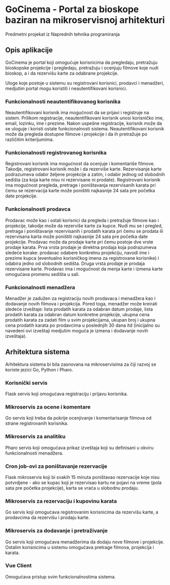 <h1>GoCinema - Portal za bioskope baziran na mikroservisnoj arhitekturi</h1>
Predmetni projekat iz Naprednih tehnika programiranja

<h2>Opis aplikacije</h2>
GoCinema je portal koji omogućuje korisnicima da pregledaju, pretražuju bioskopske projekcije i pregledaju, pretražuju i ocenjuju filmove koje nudi bioskop, a i da rezervišu karte za odabrane projekcije. 

Uloge koje postoje u sistemu su registrovani korisnici, prodavci i menadžeri, medjutim portal mogu koristiti i neautentifikovani korisnici.

<h3>Funkcionalnosti neautentifikovanog korisnika</h3>
Neautentifikovani korisnik ima mogućnost da se prijavi i registruje na sistem. Prilikom registracije, neautentifikovani korisnik unosi korisničko ime, email, lozinku, ime i prezime. Nakon uspešne registracije, korisnik može da se uloguje i koristi ostale funkcionalnosti sistema. Neautentifikovani korisnik može da pregleda dostupne filmove i projekcije i da ih pretražuje po različitim kriterijumima.

<h3>Funkcionalnosti registrovanog korisnika</h3>
Registrovani korisnik ima mogućnost da ocenjuje i komentariše filmove. Takodje, registrovani korisnik može i da rezerviše karte. Rezervisanje karte podrazumeva odabir željene projekcije a zatim, i odabir jednog od slobodnih sedišta (za koja karte nisu ni rezervisane ni prodate). Registrovani korisnik ima mogućnost pregleda, pretrage i poništavanja rezervisanih karata pri čemu se rezervacija karte može poništiti najkasnije 24 sata pre početka date projekcije.

<h3>Funkcionalnosti prodavca</h3>
Prodavac može kao i ostali korisnici da pregleda i pretražuje filmove kao i projekcije, takodje može da rezerviše karte za kupce. Nudi mu se i pregled, pretraga i poništavanje rezervisanih i prodatih karata pri čemu se prodata ili rezervisana karta može poništiti najkasnije 24 sata pre početka date projekcije. 
Prodavac može da prodaje karte pri čemu postoje dve vrste prodaje karata. Prva vrsta prodaje je direktna prodaja koja podrazumeva sledeće korake: prodavac odabere konkretnu projekciju, navodi ime i prezime kupca (eventualno korisničkog imena za registrovane korisnike) i odabira jedno od slobodnih sedišta. Druga vrsta prodaje je prodaja rezervisane karte. Prodavac ima i mogućnost da menja karte i izmena karte omogućava promenu sedišta u sali. 

<h3>Funkcionalnosti menadžera</h3>
Menadžer je zadužen za registraciju novih prodavaca i menadžera kao i dodavanje novih filmova i projekcija. Pored toga, menadžer može kreirati sledeće izveštaje: lista prodatih karata za odabran datum prodaje, lista prodatih karata za odabran datum konkretne projekcije, ukupna cena prodatih karata za zadati film u svim projekcijama, ukupan broj i ukupna cena prodatih karata po prodavcima u poslednjih 30 dana itd (inicijalno su navedeni ovi izveštaji medjutim moguća je izmena i dodavanje novih izveštaja).

<h2>Arhitektura sistema</h2>
Arhitektura sistema bi bila zasnovana na mikroservisima za čiji razvoj se koriste jezici Go, Python i Pharo.

<h3>Korisnički servis</h3>
Flask servis koji omogućava registraciju i prijavu korisnika.

<h3>Mikroservis za ocene i komentare</h3>
Go servis koji treba da pokrije ocenjivanje i komentarisanje filmova od strane registrovanih korisnika.

<h3>Mikroservis za analitiku</h3>
Pharo servis koji omogućava prikaz izveštaja koji su definisani u okviru funkcionalnosti menadžera.

<h3>Cron job-ovi za poništavanje rezervacije</h3>
Flask mikroservis koji bi svakih 15 minuta poništavao rezervacije koje nisu potvrdjene - ako se kupac koji je rezervisao kartu ne pojavi na vreme (pola sata pre početka projekcije), karta se vraća u slobodnu prodaju.

<h3>Mikroservis za rezervaciju i kupovinu karata</h3>
Go servis koji omogućava registrovanim korisnicima da rezervišu karte, a prodavcima da rezervišu i prodaju karte.

<h3>Mikroservis za dodavanje i pretraživanje</h3>
Go servis koji omogućava menadžerima da dodaju nove filmove i projekcije. Ostalim korisnicima u sistemu omogućava pretrage filmova, projekcija i karata.

<h3>Vue Client</h3>
Omogućava pristup svim funkcionalnostima sistema.
